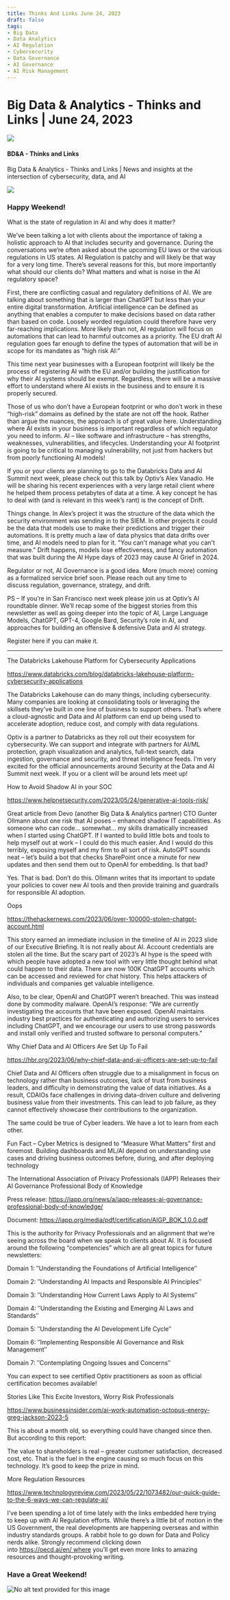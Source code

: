 ```yaml
---
title: Thinks And Links June 24, 2023
draft: false
tags:
- Big Data
- Data Analytics
- AI Regulation
- Cybersecurity
- Data Governance
- AI Governance
- AI Risk Management
---
```


# Big Data & Analytics - Thinks and Links | June 24, 2023

![](../images\1679742887729)

#### BD&A - Thinks and Links

Big Data & Analytics - Thinks and Links | News and insights at the intersection of cybersecurity, data, and AI

![](../https://media.licdn.com/mediaD4E12AQFkSl5BLtMtsg)

### Happy Weekend!

What is the state of regulation in AI and why does it matter?

We’ve been talking a lot with clients about the importance of taking a holistic approach to AI that includes security and governance. During the conversations we’re often asked about the upcoming EU laws or the various regulations in US states. AI Regulation is patchy and will likely be that way for a very long time. There’s several reasons for this, but more importantly what should our clients do? What matters and what is noise in the AI regulatory space?

First, there are conflicting casual and regulatory definitions of AI. We are talking about something that is larger than ChatGPT but less than your entire digital transformation. Artificial intelligence can be defined as anything that enables a computer to make decisions based on data rather than based on code. Loosely worded regulation could therefore have very far-reaching implications. More likely than not, AI regulation will focus on automations that can lead to harmful outcomes as a priority. The EU draft AI regulation goes far enough to define the types of automation that will be in scope for its mandates as “high risk AI:”

This time next year businesses with a European footprint will likely be the process of registering AI with the EU and/or building the justification for why their AI systems should be exempt. Regardless, there will be a massive effort to understand where AI exists in the business and to ensure it is properly secured.

Those of us who don’t have a European footprint or who don’t work in these “high-risk” domains as defined by the state are not off the hook. Rather than argue the nuances, the approach is of great value here. Understanding where AI exists in your business is important regardless of which regulator you need to inform. AI – like software and infrastructure – has strengths, weaknesses, vulnerabilities, and lifecycles. Understanding your AI footprint is going to be critical to managing vulnerability, not just from hackers but from poorly functioning AI models!

If you or your clients are planning to go to the Databricks Data and AI Summit next week, please check out this talk by Optiv’s Alex Vanadio. He will be sharing his recent experiences with a very large retail client where he helped them process petabytes of data at a time. A key concept he has to deal with (and is relevant in this week’s rant) is the concept of Drift.

Things change. In Alex’s project it was the structure of the data which the security environment was sending in to the SIEM. In other projects it could be the data that models use to make their predictions and trigger their automations. It is pretty much a law of data physics that data drifts over time, and AI models need to plan for it. "You can't manage what you can't measure." Drift happens, models lose effectiveness, and fancy automation that was built during the AI Hype days of 2023 may cause AI Grief in 2024.

Regulator or not, AI Governance is a good idea. More (much more) coming as a formalized service brief soon. Please reach out any time to discuss regulation, governance, strategy, and drift.

PS – If you’re in San Francisco next week please join us at Optiv’s AI roundtable dinner. We’ll recap some of the biggest stories from this newsletter as well as going deeper into the topic of AI, Large Language Models, ChatGPT, GPT-4, Google Bard, Security’s role in AI, and approaches for building an offensive & defensive Data and AI strategy.

Register here if you can make it.

---

The Databricks Lakehouse Platform for Cybersecurity Applications

https://www.databricks.com/blog/databricks-lakehouse-platform-cybersecurity-applications

The Databricks Lakehouse can do many things, including cybersecurity. Many companies are looking at consolidating tools or leveraging the skillsets they’ve built in one line of business to support others. That’s where a cloud-agnostic and Data and AI platform can end up being used to accelerate adoption, reduce cost, and comply with data regulations.

Optiv is a partner to Databricks as they roll out their ecosystem for cybersecurity. We can support and integrate with partners for AI/ML protection, graph visualization and analytics, full-text search, data ingestion, governance and security, and threat intelligence feeds. I’m very excited for the official announcements around Security at the Data and AI Summit next week. If you or a client will be around lets meet up!

How to Avoid Shadow AI in your SOC

https://www.helpnetsecurity.com/2023/05/24/generative-ai-tools-risk/

Great article from Devo (another Big Data & Analytics partner) CTO Gunter Ollmann about one risk that AI poses – enhanced shadow IT capabilities. As someone who can code… somewhat… my skills dramatically increased when I started using ChatGPT. If I wanted to build little bots and tools to help myself out at work – I could do this much easier. And I would do this terribly, exposing myself and my firm to all sort of risk. AutoGPT sounds neat – let’s build a bot that checks SharePoint once a minute for new updates and then send them out to OpenAI for embedding. Is that bad?

Yes. That is bad. Don’t do this. Ollmann writes that its important to update your policies to cover new AI tools and then provide training and guardrails for responsible AI adoption.

Oops

https://thehackernews.com/2023/06/over-100000-stolen-chatgpt-account.html

This story earned an immediate inclusion in the timeline of AI in 2023 slide of our Executive Briefing. It is not really about AI. Account credentials are stolen all the time. But the scary part of 2023’s AI hype is the speed with which people have adopted a new tool with very little thought behind what could happen to their data. There are now 100K ChatGPT accounts which can be accessed and reviewed for chat history. This helps attackers of individuals and companies get valuable intelligence.

Also, to be clear, OpenAI and ChatGPT weren’t breached. This was instead done by commodity malware. OpenAI’s response: “We are currently investigating the accounts that have been exposed. OpenAI maintains industry best practices for authenticating and authorizing users to services including ChatGPT, and we encourage our users to use strong passwords and install only verified and trusted software to personal computers.”

Why Chief Data and AI Officers Are Set Up To Fail

https://hbr.org/2023/06/why-chief-data-and-ai-officers-are-set-up-to-fail

Chief Data and AI Officers often struggle due to a misalignment in focus on technology rather than business outcomes, lack of trust from business leaders, and difficulty in demonstrating the value of data initiatives. As a result, CDAIOs face challenges in driving data-driven culture and delivering business value from their investments. This can lead to job failure, as they cannot effectively showcase their contributions to the organization.

The same could be true of Cyber leaders. We have a lot to learn from each other.

Fun Fact – Cyber Metrics is designed to “Measure What Matters” first and foremost. Building dashboards and ML/AI depend on understanding use cases and driving business outcomes before, during, and after deploying technology

The International Association of Privacy Professionals (IAPP) Releases their AI Governance Professional Body of Knowledge

Press release: https://iapp.org/news/a/iapp-releases-ai-governance-professional-body-of-knowledge/

Document: https://iapp.org/media/pdf/certification/AIGP_BOK_1.0.0.pdf

This is the authority for Privacy Professionals and an alignment that we’re seeing across the board when we speak to clients about AI. It is focused around the following “competencies” which are all great topics for future newsletters:

Domain 1: ″Understanding the Foundations of Artificial Intelligence″

Domain 2: ″Understanding AI Impacts and Responsible AI Principles″

Domain 3: ″Understanding How Current Laws Apply to AI Systems″

Domain 4: ″Understanding the Existing and Emerging AI Laws and Standards″

Domain 5: ″Understanding the AI Development Life Cycle″

Domain 6: ″Implementing Responsible AI Governance and Risk Management″

Domain 7: ″Contemplating Ongoing Issues and Concerns″

You can expect to see certified Optiv practitioners as soon as official certification becomes available!

Stories Like This Excite Investors, Worry Risk Professionals

https://www.businessinsider.com/ai-work-automation-octopus-energy-greg-jackson-2023-5

This is about a month old, so everything could have changed since then. But according to this report:

The value to shareholders is real – greater customer satisfaction, decreased cost, etc. That is the fuel in the engine causing so much focus on this technology. It’s good to keep the prize in mind.

More Regulation Resources

https://www.technologyreview.com/2023/05/22/1073482/our-quick-guide-to-the-6-ways-we-can-regulate-ai/

I’ve been spending a lot of time lately with the links embedded here trying to keep up with AI Regulation efforts. While there’s a little bit of motion in the US Government, the real developments are happening overseas and within industry standards groups. A rabbit hole to go down for Data and Policy nerds alike. Strongly recommend clicking down into https://oecd.ai/en/ where you’ll get even more links to amazing resources and thought-provoking writing.

### Have a Great Weekend!

![No alt text provided for this image](../images\1687567804488)